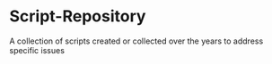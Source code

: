 # Script-Repository
A collection of scripts created or collected over the years to address specific issues
